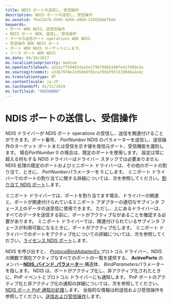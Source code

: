 ```yaml
---
title: NDIS ポートの送信し、受信操作
description: NDIS ポートの送信し、受信操作
ms.assetid: f9a22b7b-5565-4d56-a9b9-22562b6bf0da
keywords:
- ポート WDK NDIS、送受信操作
- NDIS ポート WDK、送信し、受信操作
- データの送信ポート operations WDK NDIS
- 受信操作 WDK NDIS ポート
- ポート WDK NDIS ターゲットにします。
- ソース ポート WDK NDIS
ms.date: 04/20/2017
ms.localizationpriority: medium
ms.openlocfilehash: a3a1cff504824aa5e1796f0dbb196fe41fd05e3a
ms.sourcegitcommit: a33b7978e22d5bb9f65ca7056f955319049a2e4c
ms.translationtype: MT
ms.contentlocale: ja-JP
ms.lasthandoff: 01/31/2019
ms.locfileid: "56550009"
---
```

# <a name="ndis-port-send-and-receive-operations"></a>NDIS ポートの送信し、受信操作





NDIS ドライバーが NDIS ポート operations の受信し、送信を関連付けることができます。ポート番号、 *PortNumber* NDIS のパラメーターを送信し、送信操作のターゲット ポートまたは受信を示す値を発信元ポート、受信機能を識別します。 場合*PortNumber* 0 の場合は、既定のポートを使用します。 設定は常に超える何もする NDIS ドライバーはドライバー スタックでは必要ありません NDIS 処理の既定のポートおよびミニポート ドライバーは、その他のポートの割り当て、ときに、 *PortNumber*パラメーターを 0 にします。 ミニポート ドライバーでのポートの割り当てに関する詳細については、次を参照してください。[割り当て NDIS ポート](allocating-an-ndis-port.md)します。

ミニポート ドライバーでは、ポートを割り当てます場合、ドライバーの関連と、ポートが関連付けられているミニポート アダプターの適切なサブインタ フェース上のデータの送受信に使用できます。 ただし、上にあるドライバーは、すべてのデータを送信する前に、ポートがアクティブながあることを確認する必要があります。 ミニポート ドライバーでは、関連付けられているサブインタ フェースが利用可能になるときに、ポートがアクティブ化します。 ミニポート ドライバーでのポートをアクティブ化についての詳細については、次を参照してください。[ライセンス NDIS ポート](activating-an-ndis-port.md)します。

NDIS を呼び出すと、 [ *ProtocolBindAdapterEx* ](https://msdn.microsoft.com/library/windows/hardware/ff570220)プロトコル ドライバー、NDIS の関数で現在アクティブなすべてのポートの一覧を提供する、 **ActivePorts** のメンバー[**NDIS\_バインド\_パラメーター** ](https://msdn.microsoft.com/library/windows/hardware/ff564832)構造体、 *BindParameters*パラメーターを指します。 NDIS は、ポートがアクティブ化し、非アクティブ化されたときに、PnP イベントとプロトコル ドライバーにも通知します。 PnP ポートのアクティブ化と非アクティブ化の通知の詳細については、次を参照してください。 [NDIS ポート PnP 通知の処理](handling-ndis-ports-pnp-event-notifications.md)します。 全般的な情報は約送信および受信操作を参照してください。[送信および受信操作](send-and-receive-operations.md)します。

 

 





